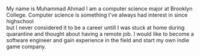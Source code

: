 My name is Muhammad Ahmad I am a computer science major at Brooklyn College. Computer science is something I've always had interest in since highschool  
but I never considered it to be a career untill I was stuck at home during quarantine and thought about having a remote job. I would like to become a software 
engineer and gain experience in the field and start my own indie game company. 
